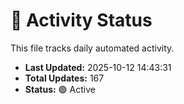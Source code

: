 # 🤖 Activity Status

This file tracks daily automated activity.

- **Last Updated:** 2025-10-12 14:43:31
- **Total Updates:** 167
- **Status:** 🟢 Active
